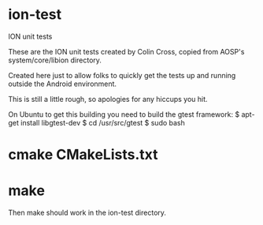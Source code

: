 ion-test
========

ION unit tests

These are the ION unit tests created by Colin Cross, copied from AOSP's system/core/libion directory.

Created here just to allow folks to quickly get the tests up and running outside the Android environment.

This is still a little rough, so apologies for any hiccups you hit.

On Ubuntu to get this building you need to build the gtest framework:
$ apt-get install libgtest-dev
$ cd /usr/src/gtest
$ sudo bash
# cmake CMakeLists.txt
# make

Then make should work in the ion-test directory.

